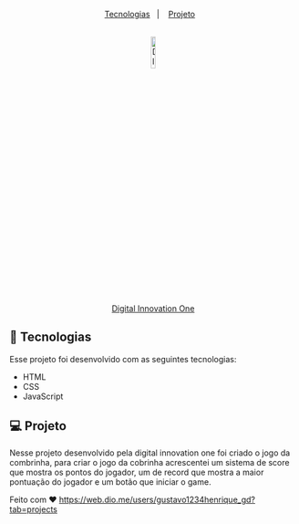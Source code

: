 <p align="center">
  <a href="#-tecnologias">Tecnologias</a>&nbsp;&nbsp;&nbsp;|&nbsp;&nbsp;&nbsp;
  <a href="#-projeto">Projeto</a>&nbsp;&nbsp;&nbsp;
</p>
<br>

<div align="center">
  <img alt="DIO" src="https://th.bing.com/th/id/R.73e0b98f120217aed81be50f78a59db2?rik=otbgo50%2bLU3Y9w&pid=ImgRaw&r=0" width="12%">
</div>
<div align="center">
  <a href="">Digital Innovation One</a>
</div>

## 🚀 Tecnologias

Esse projeto foi desenvolvido com as seguintes tecnologias:

- HTML
- CSS
- JavaScript
## 💻 Projeto

Nesse projeto desenvolvido pela digital innovation one foi criado o jogo da combrinha, para criar o jogo da cobrinha acrescentei um sistema de score que mostra os pontos do jogador, um de record que mostra a maior pontuação do jogador e um botão que iniciar o game.

Feito com ♥ https://web.dio.me/users/gustavo1234henrique_gd?tab=projects
